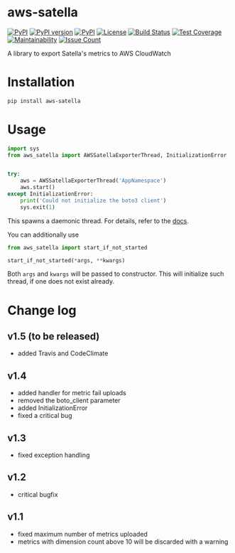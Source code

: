 # aws-satella
[![PyPI](https://img.shields.io/pypi/pyversions/aws-satella.svg)](https://pypi.python.org/pypi/aws-satella)
[![PyPI version](https://badge.fury.io/py/aws-satella.svg)](https://badge.fury.io/py/aws-satella)
[![PyPI](https://img.shields.io/pypi/implementation/aws-satella.svg)](https://pypi.python.org/pypi/aws-satella)
[![License](https://img.shields.io/pypi/l/aws-satella)](https://github.com/piotrmaslanka/aws-satella)
[![Build Status](https://app.travis-ci.com/piotrmaslanka/aws-satella.svg?branch=master)](https://travis-ci.com/piotrmaslanka/aws-satella)
[![Test Coverage](https://api.codeclimate.com/v1/badges/d460105ad44269de543b/test_coverage)](https://codeclimate.com/github/piotrmaslanka/aws-satella/test_coverage)
[![Maintainability](https://api.codeclimate.com/v1/badges/d460105ad44269de543b/maintainability)](https://codeclimate.com/github/piotrmaslanka/aws-satella/maintainability)
[![Issue Count](https://codeclimate.com/github/piotrmaslanka/aws-satella/badges/issue_count.svg)](https://codeclimate.com/github/piotrmaslanka/aws-satella)

A library to export Satella's metrics to AWS CloudWatch

# Installation

```bash
pip install aws-satella
```

# Usage

```python
import sys
from aws_satella import AWSSatellaExporterThread, InitializationError


try:
    aws = AWSSatellaExporterThread('AppNamespace')
    aws.start()
except InitializationError:
    print('Could not initialize the boto3 client')
    sys.exit(1)

```

This spawns a daemonic thread. For details,
refer to the [docs](aws_satella/exporter.py).

You can additionally use
```python
from aws_satella import start_if_not_started

start_if_not_started(*args, **kwargs)
```
Both `args` and `kwargs` will be passed to constructor.
This will initialize such thread, if one does not exist already.

# Change log

## v1.5 (to be released)

* added Travis and CodeClimate

## v1.4

* added handler for metric fail uploads
* removed the boto_client parameter
* added InitializationError
* fixed a critical bug

## v1.3

* fixed exception handling

## v1.2

* critical bugfix

## v1.1

* fixed maximum number of metrics uploaded
* metrics with dimension count above 10 will be discarded
    with a warning

